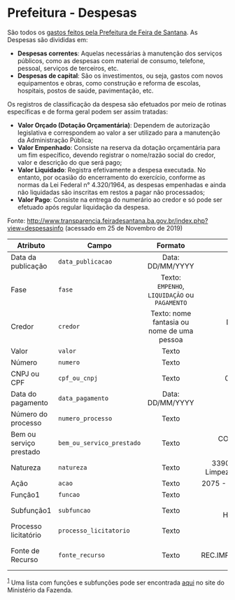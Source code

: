 # Prefeitura - Despesas

São todos os [gastos feitos pela Prefeitura de Feira de Santana](http://www.transparencia.feiradesantana.ba.gov.br/index.php?view=despesa). As Despesas são divididas em:

* **Despesas correntes**: Aquelas necessárias à manutenção dos serviços
públicos, como as despesas com material de consumo, telefone, pessoal,
serviços de terceiros, etc.
* **Despesas de capital**: São os investimentos, ou seja, gastos com
novos equipamentos e obras, como construção e reforma de escolas,
hospitais, postos de saúde, pavimentação, etc.

Os registros de classificação da despesa são efetuados por meio de
rotinas específicas e de forma geral podem ser assim tratadas:

* **Valor Orçado (Dotação Orçamentária)**: Dependem de autorização
legislativa e correspondem ao valor a ser utilizado para a manutenção
da Administração Pública;
* **Valor Empenhado**: Consiste na reserva da dotação orçamentária para
um fim específico, devendo registrar o nome/razão social do credor, valor
e descrição do que será pago;
* **Valor Liquidado**: Registra efetivamente a despesa executada. No entanto,
por ocasião do encerramento do exercício, conforme as normas da Lei Federal 
n° 4.320/1964, as despesas empenhadas e ainda não liquidadas são inscritas
em restos a pagar não processados;
* **Valor Pago**: Consiste na entrega do numerário ao credor e só pode ser
efetuado após regular liquidação da despesa.

Fonte: http://www.transparencia.feiradesantana.ba.gov.br/index.php?view=despesasinfo (acessado em 25 de Novembro de 2019)

| Atributo | Campo        | Formato           | Exemplo  |
| ------------- | ------------- |:-------------:| -----:|
| Data da publicação | `data_publicacao`      | Data: DD/MM/YYYY | 18/01/2010 |
| Fase | `fase`      | Texto: `EMPENHO`, `LIQUIDAÇÃO` ou `PAGAMENTO` | LIQUIDAÇÃO |
| Credor | `credor`      | Texto: nome fantasia ou nome de uma pessoa | DIVIMED COM. PROD. HOSPITALARE |
| Valor | `valor`      | Texto | R$         91,60 |
| Número | `numero`      | Texto | 00194/10 |
| CNPJ ou CPF | `cpf_ou_cnpj`      | Texto | 00.242.167/0001-18 |
| Data do pagamento | `data_pagamento`      | Data: DD/MM/YYYY | 18/01/2010 |
| Número do processo | `numero_processo`      | Texto | 21123021/09 |
| Bem ou serviço prestado | `bem_ou_servico_prestado`      | Texto | COMPRA DE SABONETE LIQUIDO |
| Natureza | `natureza`      | Texto | 339030210000 - Mat. de Limpeza e Prod.de Higieniza |
| Ação | `acao`      | Texto | 2075 - Manutencao da FHFS |
| Função<a name="function-note">1</a> | `funcao`      | Texto | 10 - SAUDE |
| Subfunção<a name="function-note">1</a> | `subfuncao`      | Texto | 302 - ASSISTENCIA HOSPITALAR E AMBUL |
| Processo licitatório | `processo_licitatorio`      | Texto | TOMADA DE PRECO |
| Fonte de Recurso | `fonte_recurso`      | Texto | 0002 - REC.IMP.TRANSF.IMP.SAUDE 15% |

<sup>[1](#function-note)</sup> Uma lista com funções e subfunções pode ser encontrada [aqui](http://www.tesouro.fazenda.gov.br/documents/10180/456785/Classifica%C3%A7%C3%A3o+Funcional.pdf/aa2723e7-850f-4098-9c4c-4e194f0f914c) no site do Ministério da Fazenda.
